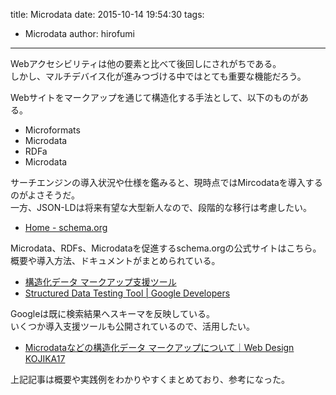 title: Microdata
date: 2015-10-14 19:54:30
tags:
- Microdata
author: hirofumi

---
Webアクセシビリティは他の要素と比べて後回しにされがちである。  
しかし、マルチデバイス化が進みつづける中ではとても重要な機能だろう。

Webサイトをマークアップを通じて構造化する手法として、以下のものがある。

-   Microformats
-   Microdata
-   RDFa
-   Microdata

サーチエンジンの導入状況や仕様を鑑みると、現時点ではMircodataを導入するのがよさそうだ。  
一方、JSON-LDは将来有望な大型新人なので、段階的な移行は考慮したい。

-   [Home - schema.org](https://schema.org/)

Microdata、RDFs、Microdataを促進するschema.orgの公式サイトはこちら。  
概要や導入方法、ドキュメントがまとめられている。

-   [構造化データ マークアップ支援ツール](https://www.google.com/webmasters/markup-helper/)
-   [Structured Data Testing Tool | Google Developers](https://developers.google.com/structured-data/testing-tool/)

Googleは既に検索結果へスキーマを反映している。  
いくつか導入支援ツールも公開されているので、活用したい。

-   [Microdataなどの構造化データ マークアップについて｜Web Design KOJIKA17](http://kojika17.com/2014/05/about-structured-data-markup.html)

上記記事は概要や実践例をわかりやすくまとめており、参考になった。